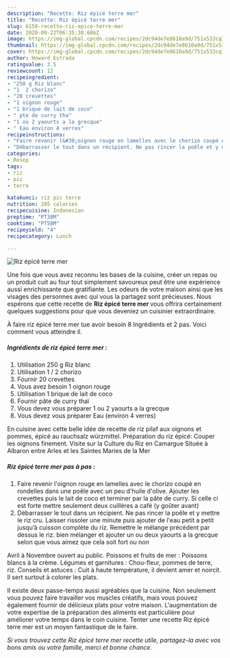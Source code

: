 ```yaml
---
description: "Recette: Riz épicé terre mer"
title: "Recette: Riz épicé terre mer"
slug: 6158-recette-riz-epice-terre-mer
date: 2020-09-22T06:35:30.606Z
image: https://img-global.cpcdn.com/recipes/2dc94de7e8610a9d/751x532cq70/riz-epice-terre-mer-photo-principale-de-la-recette.jpg
thumbnail: https://img-global.cpcdn.com/recipes/2dc94de7e8610a9d/751x532cq70/riz-epice-terre-mer-photo-principale-de-la-recette.jpg
cover: https://img-global.cpcdn.com/recipes/2dc94de7e8610a9d/751x532cq70/riz-epice-terre-mer-photo-principale-de-la-recette.jpg
author: Howard Estrada
ratingvalue: 3.5
reviewcount: 12
recipeingredient:
- "250 g Riz blanc"
- "1  2 chorizo"
- "20 crevettes"
- "1 oignon rouge"
- "1 brique de lait de coco"
- " pte de curry tha"
- "1 ou 2 yaourts a la grecque"
- " Eau environ 4 verres"
recipeinstructions:
- "Faire revenir l&#39;oignon rouge en lamelles avec le chorizo coupé en rondelles dans une poêle avec un peu d&#39;huile d&#39;olive. Ajouter les crevettes puis le lait de coco et terminer par la pâte de curry. Si celle ci est forte mettre seulement deux cuillères a café (y goûter avant)"
- "Débarrasser le tout dans un récipient. Ne pas rincer la poêle et y mettre le riz cru. Laisser rissoler une minute puis ajouter de l&#39;eau petit a petit jusqu’à cuisson complète du riz. Remettre le mélange précédent par dessus le riz. bien mélanger et ajouter un ou deux yaourts a la grecque selon que vous aimez que cela soit fort ou non"
categories:
- Resep
tags:
- riz
- pic
- terre

katakunci: riz pic terre 
nutrition: 285 calories
recipecuisine: Indonesian
preptime: "PT38M"
cooktime: "PT58M"
recipeyield: "4"
recipecategory: Lunch

---
```



![Riz épicé terre mer](https://img-global.cpcdn.com/recipes/2dc94de7e8610a9d/751x532cq70/riz-epice-terre-mer-photo-principale-de-la-recette.jpg)

Une fois que vous avez reconnu les bases de la cuisine, créer un repas ou un produit cuit au four tout simplement savoureux peut être une expérience aussi enrichissante que gratifiante. Les odeurs de votre maison ainsi que les visages des personnes avec qui vous la partagez sont précieuses. Nous espérons que cette recette de <strong> Riz épicé terre mer </strong> vous offrira certainement quelques suggestions pour que vous deveniez un cuisinier extraordinaire.

<!--inarticleads1-->

À faire riz épicé terre mer tue avoir besoin 8 Ingrédients et 2 pas. Voici comment vous atteindre il.

##### Ingrédients de riz épicé terre mer :

1. Utilisation 250 g Riz blanc
1. Utilisation 1 / 2 chorizo
1. Fournir 20 crevettes
1. Vous avez besoin 1 oignon rouge
1. Utilisation 1 brique de lait de coco
1. Fournir  pâte de curry thaï
1. Vous devez vous préparer 1 ou 2 yaourts a la grecque
1. Vous devez vous préparer  Eau (environ 4 verres)


En cuisine avec cette belle idée de recette de riz pilaf aux oignons et pommes, épicé au rauchsalz würzmittel. Préparation du riz épicé: Couper les oignons finement. Visite sur la Culture du Riz en Camargue Située à Albaron entre Arles et les Saintes Maries de la Mer 

<!--inarticleads2-->

##### Riz épicé terre mer pas à pas :

1. Faire revenir l&#39;oignon rouge en lamelles avec le chorizo coupé en rondelles dans une poêle avec un peu d&#39;huile d&#39;olive. Ajouter les crevettes puis le lait de coco et terminer par la pâte de curry. Si celle ci est forte mettre seulement deux cuillères a café (y goûter avant)
1. Débarrasser le tout dans un récipient. Ne pas rincer la poêle et y mettre le riz cru. Laisser rissoler une minute puis ajouter de l&#39;eau petit a petit jusqu’à cuisson complète du riz. Remettre le mélange précédent par dessus le riz. bien mélanger et ajouter un ou deux yaourts a la grecque selon que vous aimez que cela soit fort ou non


Avril à Novembre ouvert au public. Poissons et fruits de mer : Poissons blancs à la crème. Légumes et garnitures : Chou-fleur, pommes de terre, riz. Conseils et astuces : Cuit à haute température, il devient amer et noircit. Il sert surtout à colorer les plats. 

<!--inarticleads1-->

<p>
Il existe deux passe-temps aussi agréables que la cuisine. Non seulement vous pouvez faire travailler vos muscles créatifs, mais vous pouvez également fournir de délicieux plats pour votre maison. L'augmentation de votre expertise de la préparation des aliments est particulière pour améliorer votre temps dans le coin cuisine. Tenter une recette Riz épicé terre mer est un moyen fantastique de le faire.
</p>

<p>
<i>Si vous trouvez cette Riz épicé terre mer recette utile, partagez-la avec vos bons amis ou votre famille, merci et bonne chance.</i>
</p>
